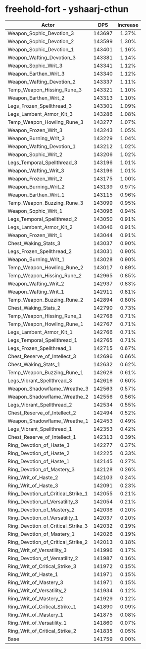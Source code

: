 # freehold-fort - yshaarj-cthun
| Actor | DPS | Increase |
|---|:---:|:---:|
|Weapon_Sophic_Devotion_3|143697|1.37%|
|Weapon_Sophic_Devotion_2|143599|1.30%|
|Weapon_Sophic_Devotion_1|143401|1.16%|
|Weapon_Wafting_Devotion_3|143381|1.14%|
|Weapon_Sophic_Writ_3|143341|1.12%|
|Weapon_Earthen_Writ_3|143340|1.12%|
|Weapon_Wafting_Devotion_2|143337|1.11%|
|Temp_Weapon_Hissing_Rune_3|143321|1.10%|
|Weapon_Earthen_Writ_2|143313|1.10%|
|Legs_Frozen_Spellthread_3|143301|1.09%|
|Legs_Lambent_Armor_Kit_3|143286|1.08%|
|Temp_Weapon_Howling_Rune_3|143277|1.07%|
|Weapon_Frozen_Writ_3|143243|1.05%|
|Weapon_Burning_Writ_3|143229|1.04%|
|Weapon_Wafting_Devotion_1|143212|1.02%|
|Weapon_Sophic_Writ_2|143206|1.02%|
|Legs_Temporal_Spellthread_3|143196|1.01%|
|Weapon_Wafting_Writ_3|143196|1.01%|
|Weapon_Frozen_Writ_2|143175|1.00%|
|Weapon_Burning_Writ_2|143139|0.97%|
|Weapon_Earthen_Writ_1|143115|0.96%|
|Temp_Weapon_Buzzing_Rune_3|143099|0.95%|
|Weapon_Sophic_Writ_1|143096|0.94%|
|Legs_Temporal_Spellthread_2|143050|0.91%|
|Legs_Lambent_Armor_Kit_2|143046|0.91%|
|Weapon_Frozen_Writ_1|143044|0.91%|
|Chest_Waking_Stats_3|143037|0.90%|
|Legs_Frozen_Spellthread_2|143031|0.90%|
|Weapon_Burning_Writ_1|143028|0.90%|
|Temp_Weapon_Howling_Rune_2|143017|0.89%|
|Temp_Weapon_Hissing_Rune_2|142965|0.85%|
|Weapon_Wafting_Writ_2|142937|0.83%|
|Weapon_Wafting_Writ_1|142911|0.81%|
|Temp_Weapon_Buzzing_Rune_2|142894|0.80%|
|Chest_Waking_Stats_2|142790|0.73%|
|Temp_Weapon_Hissing_Rune_1|142768|0.71%|
|Temp_Weapon_Howling_Rune_1|142767|0.71%|
|Legs_Lambent_Armor_Kit_1|142766|0.71%|
|Legs_Temporal_Spellthread_1|142765|0.71%|
|Legs_Frozen_Spellthread_1|142715|0.67%|
|Chest_Reserve_of_Intellect_3|142696|0.66%|
|Chest_Waking_Stats_1|142632|0.62%|
|Temp_Weapon_Buzzing_Rune_1|142628|0.61%|
|Legs_Vibrant_Spellthread_3|142616|0.60%|
|Weapon_Shadowflame_Wreathe_3|142563|0.57%|
|Weapon_Shadowflame_Wreathe_2|142556|0.56%|
|Legs_Vibrant_Spellthread_2|142534|0.55%|
|Chest_Reserve_of_Intellect_2|142494|0.52%|
|Weapon_Shadowflame_Wreathe_1|142453|0.49%|
|Legs_Vibrant_Spellthread_1|142353|0.42%|
|Chest_Reserve_of_Intellect_1|142313|0.39%|
|Ring_Devotion_of_Haste_3|142277|0.37%|
|Ring_Devotion_of_Haste_2|142225|0.33%|
|Ring_Devotion_of_Haste_1|142145|0.27%|
|Ring_Devotion_of_Mastery_3|142128|0.26%|
|Ring_Writ_of_Haste_2|142103|0.24%|
|Ring_Writ_of_Haste_3|142091|0.23%|
|Ring_Devotion_of_Critical_Strike_1|142055|0.21%|
|Ring_Devotion_of_Versatility_3|142054|0.21%|
|Ring_Devotion_of_Mastery_2|142038|0.20%|
|Ring_Devotion_of_Versatility_1|142037|0.20%|
|Ring_Devotion_of_Critical_Strike_3|142032|0.19%|
|Ring_Devotion_of_Mastery_1|142026|0.19%|
|Ring_Devotion_of_Critical_Strike_2|142013|0.18%|
|Ring_Writ_of_Versatility_3|141996|0.17%|
|Ring_Devotion_of_Versatility_2|141987|0.16%|
|Ring_Writ_of_Critical_Strike_3|141972|0.15%|
|Ring_Writ_of_Haste_1|141971|0.15%|
|Ring_Writ_of_Mastery_3|141971|0.15%|
|Ring_Writ_of_Versatility_2|141934|0.12%|
|Ring_Writ_of_Mastery_2|141929|0.12%|
|Ring_Writ_of_Critical_Strike_1|141890|0.09%|
|Ring_Writ_of_Mastery_1|141875|0.08%|
|Ring_Writ_of_Versatility_1|141860|0.07%|
|Ring_Writ_of_Critical_Strike_2|141835|0.05%|
|Base|141759|0.00%|
